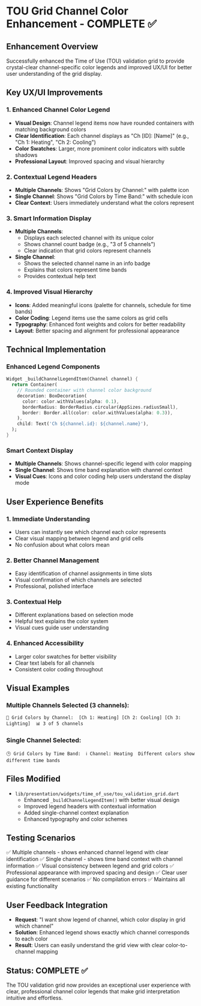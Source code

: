 # TOU Grid Channel Color Enhancement - COMPLETE ✅

## Enhancement Overview
Successfully enhanced the Time of Use (TOU) validation grid to provide crystal-clear channel-specific color legends and improved UX/UI for better user understanding of the grid display.

## Key UX/UI Improvements

### 1. Enhanced Channel Color Legend
- **Visual Design**: Channel legend items now have rounded containers with matching background colors
- **Clear Identification**: Each channel displays as "Ch [ID]: [Name]" (e.g., "Ch 1: Heating", "Ch 2: Cooling")
- **Color Swatches**: Larger, more prominent color indicators with subtle shadows
- **Professional Layout**: Improved spacing and visual hierarchy

### 2. Contextual Legend Headers
- **Multiple Channels**: Shows "Grid Colors by Channel:" with palette icon
- **Single Channel**: Shows "Grid Colors by Time Band:" with schedule icon
- **Clear Context**: Users immediately understand what the colors represent

### 3. Smart Information Display
- **Multiple Channels**: 
  - Displays each selected channel with its unique color
  - Shows channel count badge (e.g., "3 of 5 channels")
  - Clear indication that grid colors represent channels
- **Single Channel**:
  - Shows the selected channel name in an info badge
  - Explains that colors represent time bands
  - Provides contextual help text

### 4. Improved Visual Hierarchy
- **Icons**: Added meaningful icons (palette for channels, schedule for time bands)
- **Color Coding**: Legend items use the same colors as grid cells
- **Typography**: Enhanced font weights and colors for better readability
- **Layout**: Better spacing and alignment for professional appearance

## Technical Implementation

### Enhanced Legend Components
```dart
Widget _buildChannelLegendItem(Channel channel) {
  return Container(
    // Rounded container with channel color background
    decoration: BoxDecoration(
      color: color.withValues(alpha: 0.1),
      borderRadius: BorderRadius.circular(AppSizes.radiusSmall),
      border: Border.all(color: color.withValues(alpha: 0.3)),
    ),
    child: Text('Ch ${channel.id}: ${channel.name}'),
  );
}
```

### Smart Context Display
- **Multiple Channels**: Shows channel-specific legend with color mapping
- **Single Channel**: Shows time band explanation with channel context
- **Visual Cues**: Icons and color coding help users understand the display mode

## User Experience Benefits

### 1. Immediate Understanding
- Users can instantly see which channel each color represents
- Clear visual mapping between legend and grid cells
- No confusion about what colors mean

### 2. Better Channel Management
- Easy identification of channel assignments in time slots
- Visual confirmation of which channels are selected
- Professional, polished interface

### 3. Contextual Help
- Different explanations based on selection mode
- Helpful text explains the color system
- Visual cues guide user understanding

### 4. Enhanced Accessibility
- Larger color swatches for better visibility
- Clear text labels for all channels
- Consistent color coding throughout

## Visual Examples

### Multiple Channels Selected (3 channels):
```
🎨 Grid Colors by Channel:  [Ch 1: Heating] [Ch 2: Cooling] [Ch 3: Lighting]  📊 3 of 5 channels
```

### Single Channel Selected:
```
🕒 Grid Colors by Time Band:  ℹ️ Channel: Heating  Different colors show different time bands
```

## Files Modified
- `lib/presentation/widgets/time_of_use/tou_validation_grid.dart`
  - Enhanced `_buildChannelLegendItem()` with better visual design
  - Improved legend headers with contextual information
  - Added single-channel context explanation
  - Enhanced typography and color schemes

## Testing Scenarios
✅ Multiple channels - shows enhanced channel legend with clear identification
✅ Single channel - shows time band context with channel information
✅ Visual consistency between legend and grid colors
✅ Professional appearance with improved spacing and design
✅ Clear user guidance for different scenarios
✅ No compilation errors
✅ Maintains all existing functionality

## User Feedback Integration
- **Request**: "I want show legend of channel, which color display in grid which channel"
- **Solution**: Enhanced legend shows exactly which channel corresponds to each color
- **Result**: Users can easily understand the grid view with clear color-to-channel mapping

## Status: COMPLETE ✅
The TOU validation grid now provides an exceptional user experience with clear, professional channel color legends that make grid interpretation intuitive and effortless.
